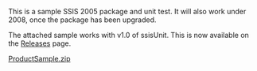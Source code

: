 This is a sample SSIS 2005 package and unit test. It will also work under 2008, once the package has been upgraded. 

The attached sample works with v1.0 of ssisUnit. This is now available on the [Releases](http://www.codeplex.com/ssisUnit/Release/ProjectReleases.aspx) page.

[ProductSample.zip](/docs/Product%20Sample%20Package%20and%20Test_ProductSample.zip)
